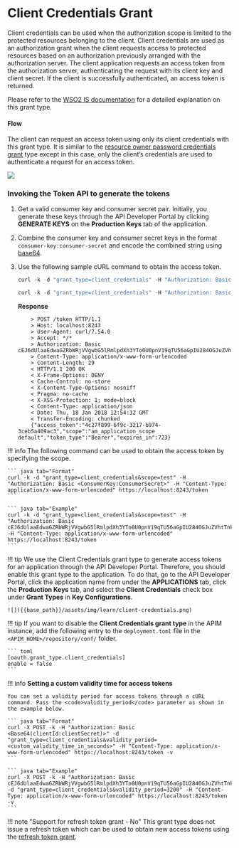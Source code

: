 # Client Credentials Grant

Client credentials can be used when the authorization scope is limited to the protected resources belonging to the client. Client credentials are used as an authorization grant when the client requests access to protected resources based on an authorization previously arranged with the authorization server. The client application requests an access token from the authorization server, authenticating the request with its client key and client secret. If the client is successfully authenticated, an access token is returned.

Please refer to the [WSO2 IS documentation](https://is.docs.wso2.com/en/5.10.0/learn/client-credentials-grant/) for a detailed explanation on this grant type.

#### Flow

The client can request an access token using only its client credentials with this grant type. It is similar to the [resource owner password credentials grant]({{base_path}}/api-security/oauth2/grant-types/password-grant/) type except in this case, only the client’s credentials are used to authenticate a request for an access token.

![]({{base_path}}/assets/img/learn/oauth-client-credentials-diagram.png)


### Invoking the Token API to generate the tokens

1.  Get a valid consumer key and consumer secret pair. Initially, you generate these keys through the API Developer Portal by clicking **GENERATE KEYS** on the **Production Keys** tab of the application.
2.  Combine the consumer key and consumer secret keys in the format `consumer-key:consumer-secret` and encode the combined string using [base64](http://base64encode.org/).
3.  Use the following sample cURL command to obtain the access token.

    ``` java tab="Format"
    curl -k -d "grant_type=client_credentials" -H "Authorization: Basic <Base64-encoded-client_key:client_secret>" -H "Content-Type: application/x-www-form-urlencoded" https://localhost:<https-port>/token -v
    ```

    ``` java tab="Example"
    curl -k -d "grant_type=client_credentials" -H "Authorization: Basic cEJ6dUlaaEdwaGZRbWRjVVgwbG5lRmlpdXh3YTo0U0pnV19qTU56aGpIU284OGJuZVhtTnFNMjRh" -H "Content-Type: application/x-www-form-urlencoded" https://localhost:8243/token -v
    ```

    **Response**
    ```
        > POST /token HTTP/1.1
        > Host: localhost:8243
        > User-Agent: curl/7.54.0
        > Accept: */*
        > Authorization: Basic cEJ6dUlaaEdwaGZRbWRjVVgwbG5lRmlpdXh3YTo0U0pnV19qTU56aGpIU284OGJuZVhtTnFNMjRh
        > Content-Type: application/x-www-form-urlencoded
        > Content-Length: 29
        < HTTP/1.1 200 OK
        < X-Frame-Options: DENY
        < Cache-Control: no-store
        < X-Content-Type-Options: nosniff
        < Pragma: no-cache
        < X-XSS-Protection: 1; mode=block
        < Content-Type: application/json
        < Date: Thu, 18 Jan 2018 12:54:32 GMT
        < Transfer-Encoding: chunked
        {"access_token":"4c27f899-6f9c-3217-b974-3ceb5a409ac3","scope":"am_application_scope default","token_type":"Bearer","expires_in":723}
    ```

!!! info
    The following command can be used to obtain the access token by specifying the scope.

    ``` java tab="Format"
    curl -k -d "grant_type=client_credentials&scope=test" -H "Authorization: Basic <ConsumerKey:ConsumerSecret>" -H "Content-Type: application/x-www-form-urlencoded" https://localhost:8243/token
    ```
    
    ``` java tab="Example"
    curl -k -d "grant_type=client_credentials&scope=test" -H "Authorization: Basic cEJ6dUlaaEdwaGZRbWRjVVgwbG5lRmlpdXh3YTo0U0pnV19qTU56aGpIU284OGJuZVhtTnFNMjRh" -H "Content-Type: application/x-www-form-urlencoded" https://localhost:8243/token
    ```


!!! tip
    We use the Client Credentials grant type to generate access tokens for an application through the API Developer Portal. Therefore, you should enable this grant type to the application. To do that, go to the API Developer Portal, click the application name from under the **APPLICATIONS** tab, click the **Production Keys** tab, and select the **Client Credentials** check box under **Grant Types** in **Key Configurations**.

    ![]({{base_path}}/assets/img/learn/client-credentials.png)

!!! tip
    If you want to disable the **Client Credentials grant type** in the APIM instance, add the following entry to the `deployment.toml` file in the `<APIM_HOME>/repository/conf/` folder.

    ``` toml
    [oauth.grant_type.client_credentials]
    enable = false
    ```

!!! info
    **Setting a custom validity time for access tokens**

    You can set a validity period for access tokens through a cURL command. Pass the <code>validity_period</code> parameter as shown in the example below.

    ``` java tab="Format"
    curl -X POST -k -H "Authorization: Basic <Base64(clientId:clientSecret)>" -d "grant_type=client_credentials&validity_period=<custom_validity_time_in_seconds>" -H "Content-Type: application/x-www-form-urlencoded" https://localhost:8243/token -v
    ```
    
    ``` java tab="Example"
    curl -X POST -k -H "Authorization: Basic cEJ6dUlaaEdwaGZRbWRjVVgwbG5lRmlpdXh3YTo0U0pnV19qTU56aGpIU284OGJuZVhtTnFNMjRh" -d "grant_type=client_credentials&validity_period=3200" -H "Content-Type: application/x-www-form-urlencoded" https://localhost:8243/token -v
    ```
    
!!! note "Support for refresh token grant - No"
	This grant type does not issue a refresh token which can be used to obtain new access tokens using the [refresh token grant](http://localhost:8000/learn/api-security/oauth2/grant-types/refresh-token-grant/).


